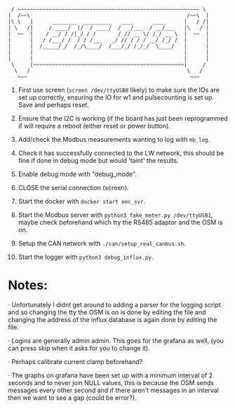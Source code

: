 ```
 / ~~~~~~~~~~~~~~~~~~~~~~~~~~~~~~~~~~~~~~~~~~~~~~~~~~~~~~~~~~ \
|  /~~\                                                  /~~\  |
|\ \   |      ________  _________   ____      ____      |   / /|
| \   /|     / ____/  |/  / ____/  /  _/___  / __/___   |\   / |
|  ~~  |    / __/ / /|_/ / /       / // __ \/ /_/ __ \  |  ~~  |
|      |   / /___/ /  / / /___   _/ // / / / __/ /_/ /  |      |
|      |  /_____/_/  /_/\____/  /___/_/ /_/_/  \____/   |      |
|      |                                                |      |
|      |                                                |      |
 \     |~~~~~~~~~~~~~~~~~~~~~~~~~~~~~~~~~~~~~~~~~~~~~~~~|     /
  \   /                                                  \   /
   ~~~                                                    ~~~
```

1.  First use screen (`screen /dev/ttyUSB0` likely) to make sure the
    IOs are set up correctly, ensuring the IO for w1 and pulsecounting
    is set up. Save and perhaps reset.

2.  Ensure that the I2C is working (if the board has just been
    reprogrammed if will require a reboot (either reset or power
    button).

3.  Add/check the Modbus measurements wanting to log with `mb_log`.

4.  Check it has successfully connected to the LW network, this should
    be fine if done in debug mode but would 'taint' the results.

5.  Enable debug mode with "debug_mode".

6.  CLOSE the serial connection (screen).

7.  Start the docker with `docker start emc_svr`.

8.  Start the Modbus server with `python3 fake_meter.py /dev/ttyUSB1`,
    maybe check beforehand which tty the RS485 adaptor and the OSM is
    on.

9.  Setup the CAN network with `./can/setup_real_canbus.sh`.

10. Start the logger with `python3 debug_influx.py`.

Notes:
=====

 ·  Unfortunately I didnt get around to adding a parser for the logging
    script and so changing the tty the OSM is on is done by editing the
    file and changing the address of the influx database is again done
    by editing the file.

 ·  Logins are generally admin admin. This goes for the grafana as well,
    (you can press skip when it asks for you to change it).

 ·  Perhaps calibrate current clamp beforehand?

 ·  The graphs on grafana have been set up with a minimum interval of
    2 seconds and to never join NULL values, this is because the OSM
    sends messages every other second and if there aren't messages in an
    interval then we want to see a gap (could be error?).
